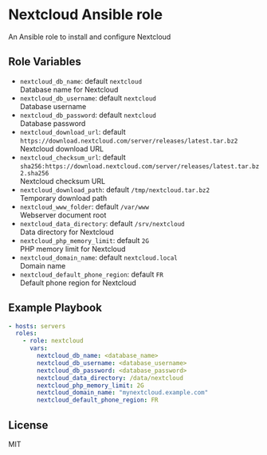 Nextcloud Ansible role
======================

An Ansible role to install and configure Nextcloud

Role Variables
--------------

- `nextcloud_db_name`: default `nextcloud`  
Database name for Nextcloud
- `nextcloud_db_username`: default `nextcloud`  
Database username
- `nextcloud_db_password`: default `nextcloud`  
Database password
- `nextcloud_download_url`: default `https://download.nextcloud.com/server/releases/latest.tar.bz2`  
Nextcloud download URL
- `nextcloud_checksum_url`: default `sha256:https://download.nextcloud.com/server/releases/latest.tar.bz2.sha256`  
Nextcloud checksum URL
- `nextcloud_download_path`: default `/tmp/nextcloud.tar.bz2`  
Temporary download path
- `nextcloud_www_folder`: default `/var/www`  
Webserver document root
- `nextcloud_data_directory`: default `/srv/nextcloud`  
Data directory for Nextcloud
- `nextcloud_php_memory_limit`: default `2G`  
PHP memory limit for Nextcloud
- `nextcloud_domain_name`: default `nextcloud.local`  
Domain name
- `nextcloud_default_phone_region`: default `FR`  
Default phone region for Nextcloud

Example Playbook
----------------

```yaml
- hosts: servers
  roles:
    - role: nextcloud
      vars:
        nextcloud_db_name: <database_name>
        nextcloud_db_username: <database_username>
        nextcloud_db_password: <database_password>
        nextcloud_data_directory: /data/nextcloud
        nextcloud_php_memory_limit: 2G
        nextcloud_domain_name: "mynextcloud.example.com"
        nextcloud_default_phone_region: FR
```

License
-------

MIT
